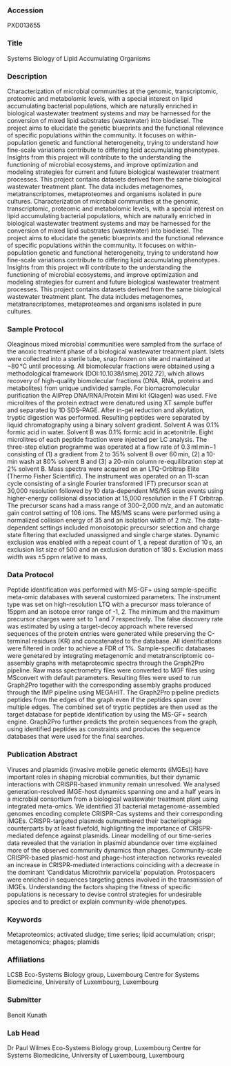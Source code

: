 ### Accession
PXD013655

### Title
Systems Biology of Lipid Accumulating Organisms

### Description
Characterization of microbial communities at the genomic, transcriptomic, proteomic and metabolomic levels, with a special interest on lipid accumulating bacterial populations, which are naturally enriched in biological wastewater treatment systems and may be harnessed for the conversion of mixed lipid substrates (wastewater) into biodiesel. The project aims to elucidate the genetic blueprints and the functional relevance of specific populations within the community. It focuses on within-population genetic and functional heterogeneity, trying to understand how fine-scale variations contribute to differing lipid accumulating phenotypes. Insights from this project will contribute to the understanding the functioning of microbial ecosystems, and improve optimization and modeling strategies for current and future biological wastewater treatment processes. This project contains datasets derived from the same biological wastewater treatment plant. The data includes metagenomes, metatranscriptomes, metaproteomes and organisms isolated in pure cultures. Characterization of microbial communities at the genomic, transcriptomic, proteomic and metabolomic levels, with a special interest on lipid accumulating bacterial populations, which are naturally enriched in biological wastewater treatment systems and may be harnessed for the conversion of mixed lipid substrates (wastewater) into biodiesel. The project aims to elucidate the genetic blueprints and the functional relevance of specific populations within the community. It focuses on within-population genetic and functional heterogeneity, trying to understand how fine-scale variations contribute to differing lipid accumulating phenotypes. Insights from this project will contribute to the understanding the functioning of microbial ecosystems, and improve optimization and modeling strategies for current and future biological wastewater treatment processes. This project contains datasets derived from the same biological wastewater treatment plant. The data includes metagenomes, metatranscriptomes, metaproteomes and organisms isolated in pure cultures.

### Sample Protocol
Oleaginous mixed microbial communities were sampled from the surface of the anoxic treatment phase of a biological wastewater treatment plant. Islets were collected into a sterile tube, snap frozen on site and maintained at −80 °C until processing. All biomolecular fractions were obtained using a methodological framework (DOI:10.1038/ismej.2012.72), which allows recovery of high-quality biomolecular fractions (DNA, RNA, proteins and metabolites) from unique undivided sample. For biomacromolecular purification the AllPrep DNA/RNA/Protein Mini kit (Qiagen) was used.  Five microlitres of the protein extract were denatured using XT sample buffer and separated by 1D SDS–PAGE. After in-gel reduction and alkylation, tryptic digestion was performed. Resulting peptides were separated by liquid chromatography using a binary solvent gradient. Solvent A was 0.1% formic acid in water. Solvent B was 0.1% formic acid in acetonitrile. Eight microlitres of each peptide fraction were injected per LC analysis. The three-step elution programme was operated at a flow rate of 0.3 ml min−1 consisting of (1) a gradient from 2 to 35% solvent B over 60 min, (2) a 10-min wash at 80% solvent B and (3) a 20-min column re-equilibration step at 2% solvent B.  Mass spectra were acquired on an LTQ-Orbitrap Elite (Thermo Fisher Scientific). The instrument was operated on an 11-scan cycle consisting of a single Fourier transformed (FT) precursor scan at 30,000 resolution followed by 10 data-dependent MS/MS scan events using higher-energy collisional dissociation at 15,000 resolution in the FT Orbitrap. The precursor scans had a mass range of 300–2,000 m/z, and an automatic gain control setting of 106 ions. The MS/MS scans were performed using a normalized collision energy of 35 and an isolation width of 2 m/z. The data-dependent settings included monoisotopic precursor selection and charge state filtering that excluded unassigned and single charge states. Dynamic exclusion was enabled with a repeat count of 1, a repeat duration of 10 s, an exclusion list size of 500 and an exclusion duration of 180 s. Exclusion mass width was ±5 ppm relative to mass.

### Data Protocol
Peptide identification was performed with MS-GF+ using sample-specific meta-omic databases with several customized parameters. The instrument type was set on high-resolution LTQ with a precursor mass tolerance of 15ppm and an isotope error range of -1, 2. The minimum and the maximum precursor charges were set to 1 and 7 respectively. The false discovery rate was estimated by using a target-decoy approach where reversed sequences of the protein entries were generated while preserving the C-terminal residues (KR) and concatenated to the database. All identifications were filtered in order to achieve a FDR of 1%.  Sample-specific databases were genetared by integrating metagenomic and metatranscriptomic co-assembly graphs with metaproteomic spectra through the Graph2Pro pipeline. Raw mass spectrometry files were converted to MGF files using MSconvert with default parameters. Resulting files were used to run Graph2Pro together with the corresponding assembly graphs produced through the IMP pipeline using MEGAHIT. The Graph2Pro pipeline predicts peptides from the edges of the graph even if the peptides span over multiple edges. The combined set of tryptic peptides are then used as the target database for peptide identification by using the MS-GF+ search engine. Graph2Pro further predicts the protein sequences from the graph, using identified peptides as constraints and produces the sequence databases that were used for the final searches.

### Publication Abstract
Viruses and plasmids (invasive mobile genetic elements (iMGEs)) have important roles in shaping microbial communities, but their dynamic interactions with CRISPR-based immunity remain unresolved. We analysed generation-resolved iMGE-host dynamics spanning one and a half years in a microbial consortium from a biological wastewater treatment plant using integrated meta-omics. We identified 31 bacterial metagenome-assembled genomes encoding complete CRISPR-Cas systems and their corresponding iMGEs. CRISPR-targeted plasmids outnumbered their bacteriophage counterparts by at least fivefold, highlighting the importance of CRISPR-mediated defence against plasmids. Linear modelling of our time-series data revealed that the variation in plasmid abundance over time explained more of the observed community dynamics than phages. Community-scale CRISPR-based plasmid-host and phage-host interaction networks revealed an increase in CRISPR-mediated interactions coinciding with a decrease in the dominant 'Candidatus Microthrix parvicella' population. Protospacers were enriched in sequences targeting genes involved in the transmission of iMGEs. Understanding the factors shaping the fitness of specific populations is necessary to devise control strategies for undesirable species and to predict or explain community-wide phenotypes.

### Keywords
Metaproteomics; activated sludge; time series; lipid accumulation; crispr; metagenomics; phages; plamids

### Affiliations
LCSB
Eco-Systems Biology group, Luxembourg Centre for Systems Biomedicine, University of Luxembourg, Luxembourg

### Submitter
Benoit Kunath

### Lab Head
Dr Paul Wilmes
Eco-Systems Biology group, Luxembourg Centre for Systems Biomedicine, University of Luxembourg, Luxembourg


